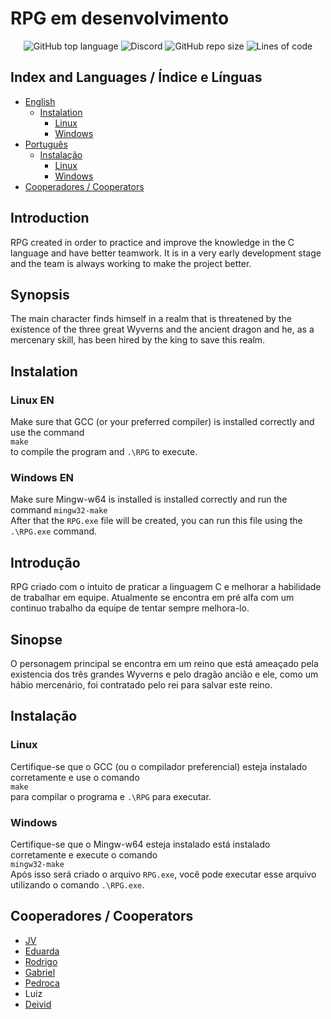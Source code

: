 # RPG em desenvolvimento

<p align="center">
    <img alt="GitHub top language" src="https://img.shields.io/github/languages/top/OpenDevProject/RPG">
    <img alt="Discord" src="https://img.shields.io/discord/872987245152460820">
    <img alt="GitHub repo size" src="https://img.shields.io/github/repo-size/OpenDevProject/RPG">
    <img alt="Lines of code" src="https://img.shields.io/tokei/lines/github/OpenDevProject/RPG">
</p>

## Index and Languages / Índice e Línguas

- [English](#Introduction)
  - [Instalation](#Instalation)
    - [Linux](#Linux-EN)
    - [Windows](#Windows-EN)
- [Português](#Introdução)
  - [Instalação](#Instalação)
    - [Linux](#Linux)
    - [Windows](#Windows)
- [Cooperadores / Cooperators](#Cooperadores-/-Cooperators)

## Introduction

RPG created in order to practice and improve the knowledge in the C language and have better teamwork. It is in a very early development stage and the team is always working to make the project better.

## Synopsis

The main character finds himself in a realm that is threatened by the existence of the three great Wyverns and the ancient dragon and he, as a mercenary skill, has been hired by the king to save this realm.

## Instalation

### Linux EN

Make sure that GCC (or your preferred compiler) is installed correctly and use the command  
```make```  
to compile the program and ```.\RPG``` to execute.

### Windows EN

Make sure Mingw-w64 is installed is installed correctly and run the command
```mingw32-make```  
After that the ```RPG.exe``` file will be created, you can run this file using the ```.\RPG.exe``` command.

## Introdução

RPG criado com o intuito de praticar a linguagem C e melhorar a habilidade de trabalhar em equipe. Atualmente se encontra em pré alfa com um continuo trabalho da equipe de tentar sempre melhora-lo.

## Sinopse

O personagem principal se encontra em um reino que está ameaçado pela existencia dos três grandes Wyverns e pelo dragão ancião e ele, como um hábio mercenário, foi contratado pelo rei para salvar este reino.

## Instalação

### Linux

Certifique-se que o GCC (ou o compilador preferencial) esteja instalado corretamente e use o comando  
```make```  
para compilar o programa e ```.\RPG``` para executar.

### Windows

Certifique-se que o Mingw-w64 esteja instalado está instalado corretamente e execute o comando  
```mingw32-make```  
Após isso será criado o arquivo ```RPG.exe```, você pode executar esse arquivo utilizando o comando ```.\RPG.exe```.

## Cooperadores / Cooperators

- [JV](https://github.com/JV200320)
- [Eduarda](https://github.com/Eduarda-Donato)
- [Rodrigo](https://github.com/rodrigolanesm)
- [Gabriel](https://github.com/NBrcS)
- [Pedroca](https://github.com/pedroca06093)
- Luiz
- [Deivid](https://github.com/Fukubi)